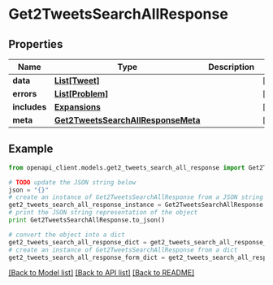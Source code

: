 # Get2TweetsSearchAllResponse


## Properties
Name | Type | Description | Notes
------------ | ------------- | ------------- | -------------
**data** | [**List[Tweet]**](Tweet.md) |  | [optional] 
**errors** | [**List[Problem]**](Problem.md) |  | [optional] 
**includes** | [**Expansions**](Expansions.md) |  | [optional] 
**meta** | [**Get2TweetsSearchAllResponseMeta**](Get2TweetsSearchAllResponseMeta.md) |  | [optional] 

## Example

```python
from openapi_client.models.get2_tweets_search_all_response import Get2TweetsSearchAllResponse

# TODO update the JSON string below
json = "{}"
# create an instance of Get2TweetsSearchAllResponse from a JSON string
get2_tweets_search_all_response_instance = Get2TweetsSearchAllResponse.from_json(json)
# print the JSON string representation of the object
print Get2TweetsSearchAllResponse.to_json()

# convert the object into a dict
get2_tweets_search_all_response_dict = get2_tweets_search_all_response_instance.to_dict()
# create an instance of Get2TweetsSearchAllResponse from a dict
get2_tweets_search_all_response_form_dict = get2_tweets_search_all_response.from_dict(get2_tweets_search_all_response_dict)
```
[[Back to Model list]](../README.md#documentation-for-models) [[Back to API list]](../README.md#documentation-for-api-endpoints) [[Back to README]](../README.md)


